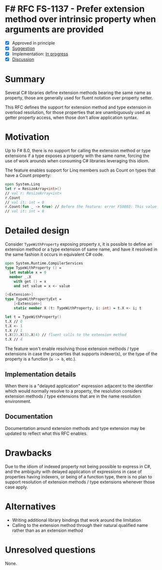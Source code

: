 # F# RFC FS-1137 - Prefer extension method over intrinsic property when arguments are provided
* [x] Approved in principle
* [x] [Suggestion](https://github.com/fsharp/fslang-suggestions/issues/1039)
* [x] Implementation: [In progress](https://github.com/dotnet/fsharp/pull/16032)
* [x] [Discussion](https://github.com/fsharp/fslang-design/discussions/752)

# Summary

Several C# libraries define extension methods bearing the same name as property, those are generally used for fluent notation over property setter.

This RFC defines the support for extension method and type extension in overload resolution, for those properties that are unambiguously used as getter property access, when those don't allow application syntax.

# Motivation

Up to F# 8.0, there is no support for calling the extension method or type extensions if a type exposes a property with the same name, forcing the use of work arounds when consuming C# libraries leveraging this idiom.

The feature enables support for Linq members such as Count on types that have a Count property:

```fsharp
open System.Linq
let r = ResizeArray<int>()
// val r: ResizeArray<int>
r.Count
// val it: int = 0
r.Count(fun _ -> true) // Before the feature: error FS0003: This value is not a function and cannot be applied.
// val it: int = 0
```

# Detailed design

Consider `TypeWithProperty` exposing property `X`, it is possible to define an extension method or a type extension of same name, and have it resolved in the same fashion it occurs in equivalent C# code.

```fsharp
open System.Runtime.CompilerServices
type TypeWithProperty () =
  let mutable x = 0
  member _.X
    with get () = x
    and set value = x <- value

[<Extension>]
type TypeWithPropertyExt =
    [<Extension>]
    static member X (t: TypeWithProperty, i: int) = t.X <- i; t

let t = TypeWithProperty()
t.X // 0
t.X <- 1
t.X // 1
t.X(2).X(3).X(4) // fluent calls to the extension method
t.X // 4
```

The feature won't enable resolving those extension methods / type extensions in case the properties that supports indexer(s), or the type of the property is a function (`a -> b`, etc.).

## Implementation details

When there is a "delayed application" expression adjacent to the identifier which would normally resolve to a property, the resolution considers extension methods / type extensions that are in the name resolution environment.

## Documentation

Documentation around extension methods and type extension may be updated to reflect what this RFC enables.

# Drawbacks

Due to the idiom of indexed property not being possible to express in C#, and the ambiguity with delayed application of expressions in case of properties having indexers, or being of a function type, there is no plan to support resolution of extension methods / type extensions whenever those case apply.

# Alternatives

* Writing additional library bindings that work around the limitation
* Calling to the extension method through their natural qualified name rather than as an extension method

# Unresolved questions

None.

